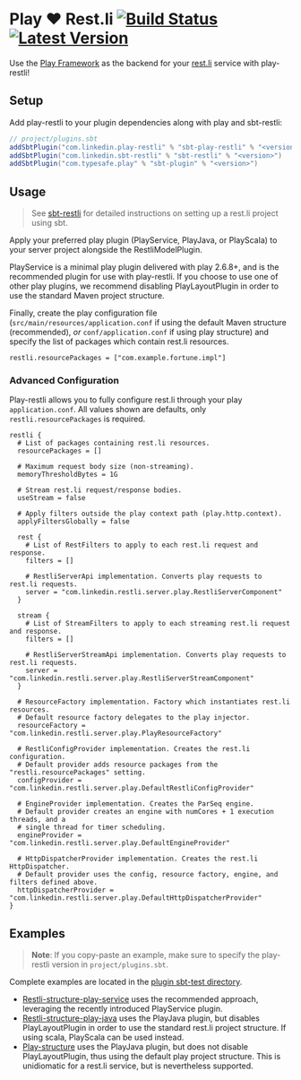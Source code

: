 # Play :heart: ️Rest.li [![Build Status](https://travis-ci.org/linkedin/play-restli.svg?branch=master)](https://travis-ci.org/linkedin/play-restli) [![Latest Version](https://img.shields.io/github/tag/linkedin/play-restli.svg?label=version)](https://bintray.com/play-restli/sbt-plugins/sbt-play-restli)

Use the [Play Framework](https://playframework.com) as the backend for your [rest.li](https://rest.li) service with play-restli!

Setup
-----
Add play-restli to your plugin dependencies along with play and sbt-restli:
```scala
// project/plugins.sbt
addSbtPlugin("com.linkedin.play-restli" % "sbt-play-restli" % "<version>")
addSbtPlugin("com.linkedin.sbt-restli" % "sbt-restli" % "<version>")
addSbtPlugin("com.typesafe.play" % "sbt-plugin" % "<version>")
```

Usage
-----
> See [sbt-restli](https://github.com/linkedin/sbt-restli) for detailed instructions on setting up a rest.li project using sbt.

Apply your preferred play plugin (PlayService, PlayJava, or PlayScala) to your server project alongside the RestliModelPlugin.

PlayService is a minimal play plugin delivered with play 2.6.8+, and is the recommended plugin for use with play-restli. If you choose to use one of other play plugins, we recommend disabling PlayLayoutPlugin in order to use the standard Maven project structure. 

Finally, create the play configuration file (`src/main/resources/application.conf` if using the default Maven structure (recommended), *or* `conf/application.conf` if using play structure) and specify the list of packages which contain rest.li resources.
```properties
restli.resourcePackages = ["com.example.fortune.impl"]
```

### Advanced Configuration

Play-restli allows you to fully configure rest.li through your play `application.conf`. All values shown are defaults, only `restli.resourcePackages` is required. 

```properties
restli {
  # List of packages containing rest.li resources.
  resourcePackages = []
  
  # Maximum request body size (non-streaming).
  memoryThresholdBytes = 1G
  
  # Stream rest.li request/response bodies.
  useStream = false

  # Apply filters outside the play context path (play.http.context).
  applyFiltersGlobally = false

  rest {
    # List of RestFilters to apply to each rest.li request and response.
    filters = []
    
    # RestliServerApi implementation. Converts play requests to rest.li requests.
    server = "com.linkedin.restli.server.play.RestliServerComponent"
  }
  
  stream {
    # List of StreamFilters to apply to each streaming rest.li request and response.
    filters = []
    
    # RestliServerStreamApi implementation. Converts play requests to rest.li requests.
    server = "com.linkedin.restli.server.play.RestliServerStreamComponent"
  }
  
  # ResourceFactory implementation. Factory which instantiates rest.li resources. 
  # Default resource factory delegates to the play injector.
  resourceFactory = "com.linkedin.restli.server.play.PlayResourceFactory"
  
  # RestliConfigProvider implementation. Creates the rest.li configuration. 
  # Default provider adds resource packages from the "restli.resourcePackages" setting. 
  configProvider = "com.linkedin.restli.server.play.DefaultRestliConfigProvider"
  
  # EngineProvider implementation. Creates the ParSeq engine.
  # Default provider creates an engine with numCores + 1 execution threads, and a 
  # single thread for timer scheduling.
  engineProvider = "com.linkedin.restli.server.play.DefaultEngineProvider"

  # HttpDispatcherProvider implementation. Creates the rest.li HttpDispatcher.
  # Default provider uses the config, resource factory, engine, and filters defined above.
  httpDispatcherProvider = "com.linkedin.restli.server.play.DefaultHttpDispatcherProvider"
}
```

Examples
--------
> **Note**: If you copy-paste an example, make sure to specify the play-restli version in `project/plugins.sbt`.

Complete examples are located in the [plugin sbt-test directory](sbt-play-restli/src/sbt-test/sbt-play-restli). 

- [Restli-structure-play-service](sbt-play-restli/src/sbt-test/sbt-play-restli/restli-structure-play-service) uses the recommended approach, leveraging the recently introduced PlayService plugin.
- [Restli-structure-play-java](sbt-play-restli/src/sbt-test/sbt-play-restli/restli-structure-play-java) uses the PlayJava plugin, but disables PlayLayoutPlugin in order to use the standard rest.li project structure. If using scala, PlayScala can be used instead.
- [Play-structure](sbt-play-restli/src/sbt-test/sbt-play-restli/play-structure) uses the PlayJava plugin, but does not disable PlayLayoutPlugin, thus using the default play project structure. This is unidiomatic for a rest.li service, but is nevertheless supported. 
